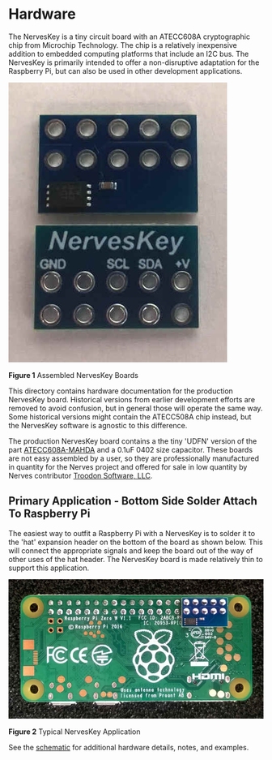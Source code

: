 # Hardware

The NervesKey is a tiny circuit board with an ATECC608A cryptographic chip from Microchip Technology. The chip is a relatively inexpensive addition to embedded computing platforms that include an I2C bus. The NervesKey is primarily intended to offer a non-disruptive adaptation for the Raspberry Pi, but can also be used in other development applications.

![NervesKey Assembled](pictures/NK_Assembled.jpg "Assembled NervesKey Boards")

**Figure 1**  Assembled NervesKey Boards

This directory contains hardware documentation for the production NervesKey board.  Historical versions from earlier development efforts are removed to avoid confusion, but in general those will operate the same way.  Some historical versions might contain the ATECC508A chip instead, but the NervesKey software is agnostic 
to this difference.  

The production NervesKey board contains a the tiny 'UDFN' version of the part  [ATECC608A-MAHDA](https://www.digikey.com/product-detail/en/microchip-technology/ATECC608A-MAHDA-S/ATECC608A-MAHDA-STR-ND/7928113) and a 0.1uF 0402 size capacitor.  These boards are not easy assembled by a user, so they are professionally manufactured in quantity for the Nerves project and offered for sale in low quantity by Nerves contributor [Troodon Software, LLC](http://www.troodon-software.com/).  

## Primary Application - Bottom Side Solder Attach To Raspberry Pi

The easiest way to outfit a Raspberry Pi with a NervesKey is to solder it to the 'hat' expansion header on the bottom of the board as shown below.  This will connect the appropriate signals and keep the board out of the way of other uses of the hat header.  The NervesKey board is made relatively thin to support this application.

![NervesKey Application](pictures/NK_RPi_Bottom_Mount.jpg "NervesKey Bottom Mount")

**Figure 2**  Typical NervesKey Application

See the [schematic](TSW19001_NERVESKEY_X1_SCH.PDF) for additional hardware details, notes, and examples.
